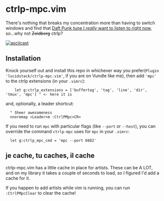# ctrlp-mpc.vim

There's nothing that breaks my concentration more than having to switch windows and find that
[Daft Punk tune I *really* want to listen to right now](https://www.youtube.com/watch?v=zhl-Cs1-sG4),
so...why not ~~Zoidberg~~ ctrlp?

[![asciicast](https://asciinema.org/a/84bikfra6lw0jsqccb1mua6uv.png)](https://asciinema.org/a/84bikfra6lw0jsqccb1mua6uv)

## Installation

Knock yourself out and install this repo in whichever way you prefer(`Plugin 'lucidstack/ctrlp-mpc.vim'`,
if you are on Vundle like me), then add `'mpc'` to the ctrlp extensions (in your `.vimrc`):
```
    let g:ctrlp_extensions = ['buffertag', 'tag', 'line', 'dir', 'tmux', 'mpc'] " <- here it is
```
and, optionally, a leader shortcut:
```
  " Sheer awesomeness
  nnoremap <Leader>m :CtrlPMpc<CR>
```

If you need to run `mpc` with particular flags (like `--port` or `--host`), you can override the command `ctrlp-mpc` uses for `mpc` in your `.vimrc`:
```
  let g:ctrlp_mpc_cmd = 'mpc --port 6682'
```

## je cache, tu caches, il cache

ctrlp-mpc.vim has a little cache in place for artists. These can be A LOT, and on my library it takes a couple
of seconds to load, so I figured I'd add a cache for it.

If you happen to add artists while vim is running, you can run `:CtrlPMpcClear` to clear the cache!
